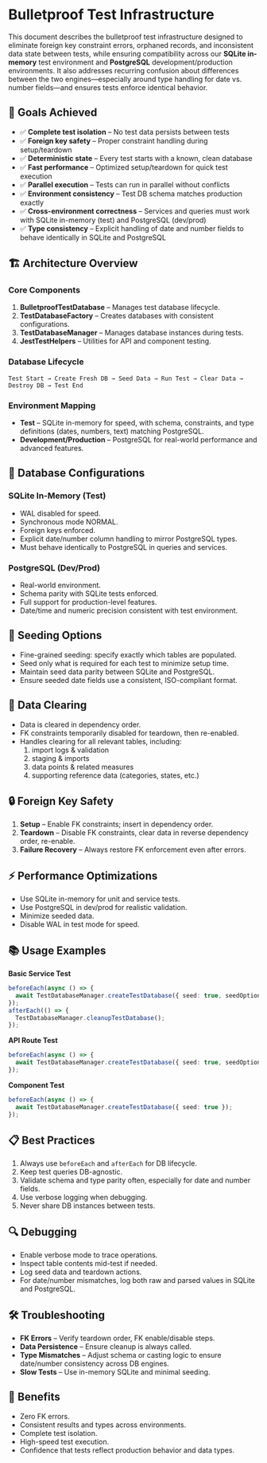 # Bulletproof Test Infrastructure

This document describes the bulletproof test infrastructure designed to eliminate foreign key constraint errors, orphaned records, and inconsistent data state between tests, while ensuring compatibility across our **SQLite in-memory** test environment and **PostgreSQL** development/production environments. It also addresses recurring confusion about differences between the two engines—especially around type handling for date vs. number fields—and ensures tests enforce identical behavior.

## 🎯 **Goals Achieved**

- ✅ **Complete test isolation** – No test data persists between tests
- ✅ **Foreign key safety** – Proper constraint handling during setup/teardown
- ✅ **Deterministic state** – Every test starts with a known, clean database
- ✅ **Fast performance** – Optimized setup/teardown for quick test execution
- ✅ **Parallel execution** – Tests can run in parallel without conflicts
- ✅ **Environment consistency** – Test DB schema matches production exactly
- ✅ **Cross-environment correctness** – Services and queries must work with SQLite in-memory (test) and PostgreSQL (dev/prod)
- ✅ **Type consistency** – Explicit handling of date and number fields to behave identically in SQLite and PostgreSQL

## 🏗️ **Architecture Overview**

### Core Components

1. **BulletproofTestDatabase** – Manages test database lifecycle.
2. **TestDatabaseFactory** – Creates databases with consistent configurations.
3. **TestDatabaseManager** – Manages database instances during tests.
4. **JestTestHelpers** – Utilities for API and component testing.

### Database Lifecycle

```
Test Start → Create Fresh DB → Seed Data → Run Test → Clear Data → Destroy DB → Test End
```

### Environment Mapping

- **Test** – SQLite in-memory for speed, with schema, constraints, and type definitions (dates, numbers, text) matching PostgreSQL.
- **Development/Production** – PostgreSQL for real-world performance and advanced features.

## 🔧 **Database Configurations**

### SQLite In-Memory (Test)

- WAL disabled for speed.
- Synchronous mode NORMAL.
- Foreign keys enforced.
- Explicit date/number column handling to mirror PostgreSQL types.
- Must behave identically to PostgreSQL in queries and services.

### PostgreSQL (Dev/Prod)

- Real-world environment.
- Schema parity with SQLite tests enforced.
- Full support for production-level features.
- Date/time and numeric precision consistent with test environment.

## 🌱 **Seeding Options**

- Fine-grained seeding: specify exactly which tables are populated.
- Seed only what is required for each test to minimize setup time.
- Maintain seed data parity between SQLite and PostgreSQL.
- Ensure seeded date fields use a consistent, ISO-compliant format.

## 🧹 **Data Clearing**

- Data is cleared in dependency order.
- FK constraints temporarily disabled for teardown, then re-enabled.
- Handles clearing for all relevant tables, including:
  1. import logs & validation
  2. staging & imports
  3. data points & related measures
  4. supporting reference data (categories, states, etc.)

## 🔒 **Foreign Key Safety**

1. **Setup** – Enable FK constraints; insert in dependency order.
2. **Teardown** – Disable FK constraints, clear data in reverse dependency order, re-enable.
3. **Failure Recovery** – Always restore FK enforcement even after errors.

## ⚡ **Performance Optimizations**

- Use SQLite in-memory for unit and service tests.
- Use PostgreSQL in dev/prod for realistic validation.
- Minimize seeded data.
- Disable WAL in test mode for speed.

## 📚 **Usage Examples**

**Basic Service Test**

```typescript
beforeEach(async () => {
  await TestDatabaseManager.createTestDatabase({ seed: true, seedOptions: { states: true } });
});
afterEach(() => {
  TestDatabaseManager.cleanupTestDatabase();
});
```

**API Route Test**

```typescript
beforeEach(async () => {
  await TestDatabaseManager.createTestDatabase({ seed: true, seedOptions: { categories: true } });
});
```

**Component Test**

```typescript
beforeEach(async () => {
  await TestDatabaseManager.createTestDatabase({ seed: true });
});
```

## 📋 **Best Practices**

1. Always use `beforeEach` and `afterEach` for DB lifecycle.
2. Keep test queries DB-agnostic.
3. Validate schema and type parity often, especially for date and number fields.
4. Use verbose logging when debugging.
5. Never share DB instances between tests.

## 🔍 **Debugging**

- Enable verbose mode to trace operations.
- Inspect table contents mid-test if needed.
- Log seed data and teardown actions.
- For date/number mismatches, log both raw and parsed values in SQLite and PostgreSQL.

## 🛠️ **Troubleshooting**

- **FK Errors** – Verify teardown order, FK enable/disable steps.
- **Data Persistence** – Ensure cleanup is always called.
- **Type Mismatches** – Adjust schema or casting logic to ensure date/number consistency across DB engines.
- **Slow Tests** – Use in-memory SQLite and minimal seeding.

## 🎉 **Benefits**

- Zero FK errors.
- Consistent results and types across environments.
- Complete test isolation.
- High-speed test execution.
- Confidence that tests reflect production behavior and data types.

